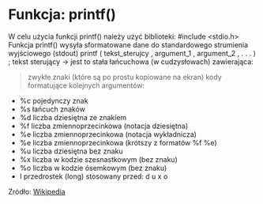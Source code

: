 Funkcja: printf()
=================

>
W celu użycia funkcji printf() należy użyć biblioteki: #include <stdio.h> Funkcja printf() wysyła sformatowane dane do standardowego strumienia wyjściowego (stdout) printf ( tekst_sterujcy , argument_1 , argument_2 , . . . ) ; tekst sterujący → jest to stała łańcuchowa (w cudzysłowach) zawierająca:


>zwykłe znaki (które są po prostu kopiowane na ekran) 
kody formatujące kolejnych argumentów:
+ %c pojedynczy znak
+ %s łańcuch znaków
+ %d liczba dziesiętna ze znakiem
+ %f liczba zmiennoprzecinkowa (notacja dziesiętna)
+ %e liczba zmiennoprzecinkowa (notacja wykładnicza)
+ %e liczba zmiennoprzecinkowa (krótszy z formatów %f %e)
+ %u liczba dziesiętna bez znaku
+ %x liczba w kodzie szesnastkowym (bez znaku)
+ %o liczba w kodzie ósemkowym (bez znaku) 
+ l przedrostek (long) stosowany przed:  d  u  x  o

Zródło: [Wikipedia][1]

[1]: https://pl.wikipedia.org "Wikipedia"
